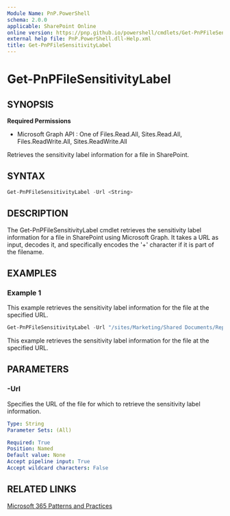 ```yaml
---
Module Name: PnP.PowerShell
schema: 2.0.0
applicable: SharePoint Online
online version: https://pnp.github.io/powershell/cmdlets/Get-PnPFileSensitivityLabel.html
external help file: PnP.PowerShell.dll-Help.xml
title: Get-PnPFileSensitivityLabel
---
```


# Get-PnPFileSensitivityLabel

## SYNOPSIS

**Required Permissions**

  * Microsoft Graph API : One of Files.Read.All, Sites.Read.All, Files.ReadWrite.All, Sites.ReadWrite.All

Retrieves the sensitivity label information for a file in SharePoint.

## SYNTAX
```powershell
Get-PnPFileSensitivityLabel -Url <String>
```

## DESCRIPTION

The Get-PnPFileSensitivityLabel cmdlet retrieves the sensitivity label information for a file in SharePoint using Microsoft Graph. It takes a URL as input, decodes it, and specifically encodes the '+' character if it is part of the filename.

## EXAMPLES

### Example 1
This example retrieves the sensitivity label information for the file at the specified URL.

```powershell
Get-PnPFileSensitivityLabel -Url "/sites/Marketing/Shared Documents/Report.pptx"
```

This example retrieves the sensitivity label information for the file at the specified URL.

## PARAMETERS

### -Url
Specifies the URL of the file for which to retrieve the sensitivity label information.

```yaml
Type: String
Parameter Sets: (All)

Required: True
Position: Named
Default value: None
Accept pipeline input: True
Accept wildcard characters: False
```

## RELATED LINKS

[Microsoft 365 Patterns and Practices](https://aka.ms/m365pnp)
